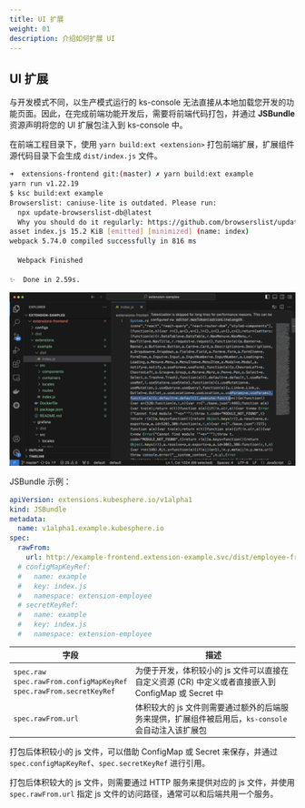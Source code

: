 ```yaml
---
title: UI 扩展
weight: 01
description: 介绍如何扩展 UI
---
```


## UI 扩展

与开发模式不同，以生产模式运行的 ks-console 无法直接从本地加载您开发的功能页面。因此，在完成前端功能开发后，需要将前端代码打包，并通过 **JSBundle** 资源声明将您的 UI 扩展包注入到 ks-console 中。

在前端工程目录下，使用 `yarn build:ext <extension>` 打包前端扩展，扩展组件源代码目录下会生成 `dist/index.js` 文件。

```bash
➜  extensions-frontend git:(master) ✗ yarn build:ext example
yarn run v1.22.19
$ ksc build:ext example
Browserslist: caniuse-lite is outdated. Please run:
  npx update-browserslist-db@latest
  Why you should do it regularly: https://github.com/browserslist/update-db#readme
asset index.js 15.2 KiB [emitted] [minimized] (name: index)
webpack 5.74.0 compiled successfully in 816 ms

  Webpack Finished

✨  Done in 2.59s.
```

![yarn-build-ext](yarn-build-ext.png)

JSBundle 示例：

```yaml
apiVersion: extensions.kubesphere.io/v1alpha1
kind: JSBundle
metadata:
  name: v1alpha1.example.kubesphere.io
spec:
  rawFrom:
    url: http://example-frontend.extension-example.svc/dist/employee-frontend/index.js
  # configMapKeyRef:
  #   name: example
  #   key: index.js
  #   namespace: extension-employee
  # secretKeyRef:
  #   name: example
  #   key: index.js
  #   namespace: extension-employee
```

| 字段 | 描述 |
| --- | ---|
| `spec.raw`</br>`spec.rawFrom.configMapKeyRef`</br>`spec.rawFrom.secretKeyRef` | 为便于开发，体积较小的 js 文件可以直接在自定义资源 (CR) 中定义或者直接嵌入到 ConfigMap 或 Secret 中|
| `spec.rawFrom.url` | 体积较大的 js 文件则需要通过额外的后端服务来提供，扩展组件被启用后，`ks-console` 会自动注入该扩展包|

打包后体积较小的 js 文件，可以借助 ConfigMap 或 Secret 来保存，并通过 `spec.configMapKeyRef`、`spec.secretKeyRef` 进行引用。

打包后体积较大的 js 文件，则需要通过 HTTP 服务来提供对应的 js 文件，并使用 `spec.rawFrom.url` 指定 js 文件的访问路径，通常可以和后端共用一个服务。
